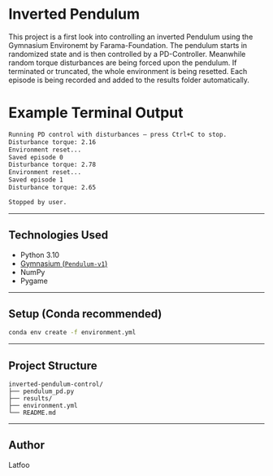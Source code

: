 # Inverted Pendulum

This project is a first look into controlling an inverted Pendulum using the Gymnasium Environemt by Farama-Foundation.
The pendulum starts in randomized state and is then controlled by a PD-Controller. Meanwhile random torque disturbances are being forced upon the pendulum.
If terminated or truncated, the whole environment is being resetted. Each episode is being recorded and added to the results folder automatically.

# Example Terminal Output

```bash
Running PD control with disturbances — press Ctrl+C to stop.
Disturbance torque: 2.16
Environment reset...
Saved episode 0
Disturbance torque: 2.78
Environment reset...
Saved episode 1
Disturbance torque: 2.65

Stopped by user.
```

---

## Technologies Used

- Python 3.10
- [Gymnasium (`Pendulum-v1`)](https://github.com/Farama-Foundation/Gymnasium)
- NumPy
- Pygame

---

## Setup (Conda recommended)

```bash
conda env create -f environment.yml
```

---

## Project Structure

```
inverted-pendulum-control/
├── pendulum_pd.py
├── results/
├── environment.yml
└── README.md
```

---

## Author

Latfoo
